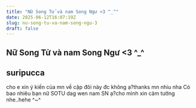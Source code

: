```yaml
---
title: "Nữ Song Tử và nam Song Ngư <3 ^_^"
date: 2025-06-12T16:07:19Z
slug: nu-song-tu-va-nam-song-ngu-3
draft: false
---
```


## Nữ Song Tử và nam Song Ngư <3 ^_^

## suripucca

cho e xin ý kiến của mn về cặp đôi này đc không ạ?thanks mn nhiu nha
Có bao nhiêu bạn nữ SOTU dag wen nam SN ạ?cho mình xin cảm tưởng nhe..hehe ^~^